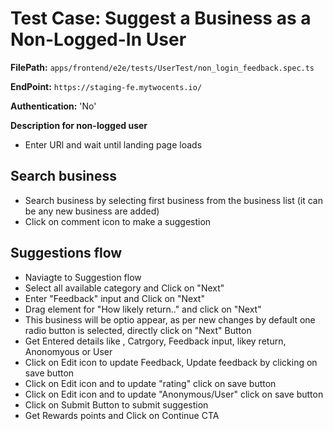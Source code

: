 # Test Case: Suggest a Business as a Non-Logged-In User


**FilePath:** `apps/frontend/e2e/tests/UserTest/non_login_feedback.spec.ts`

**EndPoint:** `https://staging-fe.mytwocents.io/`

**Authentication:** 'No'

**Description for non-logged user**

- Enter URl and wait until landing page loads

## Search business

- Search business by selecting first business from the business list (it can be any new business are added)
- Click on comment icon to make a suggestion

## Suggestions flow

- Naviagte to Suggestion flow
- Select all available category and Click on "Next"
- Enter "Feedback" input and Click on "Next"
- Drag element for "How likely return.." and click on "Next"
- This business will be optio appear, as per new changes by default one radio button is selected, directly click on "Next" Button
- Get Entered details like , Catrgory, Feedback input, likey return, Anonomyous or User
- Click on Edit icon to update Feedback, Update feedback by clicking on save button
- Click on Edit icon and to update "rating" click on save button
- Click on Edit icon and to update "Anonymous/User" click on save button
- Click on Submit Button to submit suggestion
- Get Rewards points and Click on Continue CTA

